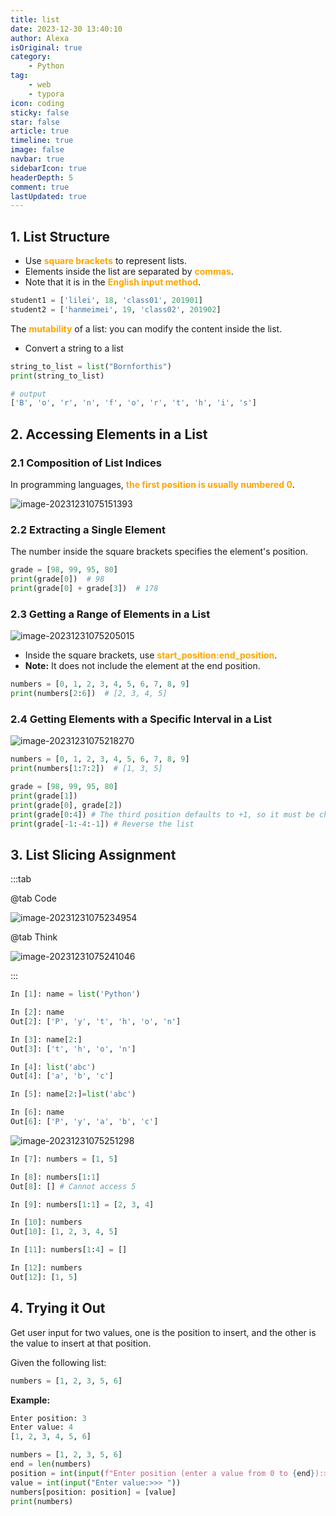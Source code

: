 ```yaml
---
title: list
date: 2023-12-30 13:40:10
author: Alexa
isOriginal: true
category: 
    - Python
tag:
    - web
    - typora
icon: coding
sticky: false
star: false
article: true
timeline: true
image: false
navbar: true
sidebarIcon: true
headerDepth: 5
comment: true
lastUpdated: true
---
```


## 1. List Structure

- Use **<span style="color:orange">square brackets</span>** to represent lists.
- Elements inside the list are separated by **<span style="color:orange">commas</span>**.
- Note that it is in the **<span style="color:orange">English input method</span>**.

```python
student1 = ['lilei', 18, 'class01', 201901]
student2 = ['hanmeimei', 19, 'class02', 201902]
```

The **<span style="color:orange">mutability</span>** of a list: you can modify the content inside the list.

- Convert a string to a list

```python
string_to_list = list("Bornforthis")
print(string_to_list)

# output
['B', 'o', 'r', 'n', 'f', 'o', 'r', 't', 'h', 'i', 's']
```

## 2. Accessing Elements in a List

### 2.1 Composition of List Indices

In programming languages, **<span style="color:orange">the first position is usually numbered 0</span>**.

![image-20231231075151393](./05-list.assets/image-20231231075151393.png)

### 2.2 Extracting a Single Element

The number inside the square brackets specifies the element's position.

```python
grade = [98, 99, 95, 80]
print(grade[0])  # 98
print(grade[0] + grade[3])  # 178
```

### 2.3 Getting a Range of Elements in a List

![image-20231231075205015](./05-list.assets/image-20231231075205015.png)

- Inside the square brackets, use **<span style="color:orange">start_position:end_position</span>**.
- **Note:** It does not include the element at the end position.

```python
numbers = [0, 1, 2, 3, 4, 5, 6, 7, 8, 9]
print(numbers[2:6])  # [2, 3, 4, 5]
```

### 2.4 Getting Elements with a Specific Interval in a List

![image-20231231075218270](./05-list.assets/image-20231231075218270.png)

```python
numbers = [0, 1, 2, 3, 4, 5, 6, 7, 8, 9]
print(numbers[1:7:2])  # [1, 3, 5]
```

```python
grade = [98, 99, 95, 80]
print(grade[1])
print(grade[0], grade[2])
print(grade[0:4]) # The third position defaults to +1, so it must be changed to -1 when reversed
print(grade[-1:-4:-1]) # Reverse the list
```

## 3. List Slicing Assignment

:::tab

@tab Code

![image-20231231075234954](./05-list.assets/image-20231231075234954.png)

@tab Think

![image-20231231075241046](./05-list.assets/image-20231231075241046.png)

:::

```python
In [1]: name = list('Python')

In [2]: name
Out[2]: ['P', 'y', 't', 'h', 'o', 'n']

In [3]: name[2:]
Out[3]: ['t', 'h', 'o', 'n']

In [4]: list('abc')
Out[4]: ['a', 'b', 'c']

In [5]: name[2:]=list('abc')

In [6]: name
Out[6]: ['P', 'y', 'a', 'b', 'c']
```

![image-20231231075251298](./05-list.assets/image-20231231075251298.png)

```python
In [7]: numbers = [1, 5]

In [8]: numbers[1:1]
Out[8]: [] # Cannot access 5

In [9]: numbers[1:1] = [2, 3, 4]

In [10]: numbers
Out[10]: [1, 2, 3, 4, 5]

In [11]: numbers[1:4] = []

In [12]: numbers
Out[12]: [1, 5]
```

## 4. Trying it Out

Get user input for two values, one is the position to insert, and the other is the value to insert at that position.

Given the following list:

```python
numbers = [1, 2, 3, 5, 6]
```

**Example:**

```python
Enter position: 3
Enter value: 4
[1, 2, 3, 4, 5, 6]
```

```python
numbers = [1, 2, 3, 5, 6]
end = len(numbers)
position = int(input(f"Enter position (enter a value from 0 to {end}):>>> "))
value = int(input("Enter value:>>> "))
numbers[position: position] = [value]
print(numbers)
```
